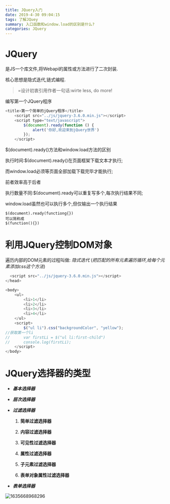 ```yaml
---
title: JQuery入门
date: 2019-4-30 09:04:15
tags: 了解JQuey
summary: 入口函数和window.load的区别是什么?
categories: JQuery
---
```


# JQuery

是JS一个库文件,将Webapi的属性或方法进行了二次封装.

核心思想是隐式迭代,链式编程.

> =设计初衷引用作者一句话:wirte less, do more!

编写第一个JQuery程序

```js
<title>第一个简单的jQuery程序</title>
    <script src="../js/jquery-3.6.0.min.js"></script>
    <script type="text/javascript">
        $(document).ready(function () {
            alert('你好,欢迎来到jQuery世界')
        });
    </script>
```



$(document).ready()方法和window.load方法的区别



执行时间:$(document).ready()在页面框架下载文本才执行;

而window.load必须等页面全部加载下载完毕才能执行;

前者效率高于后者

执行数量不同:$(document).ready可以重复写多个,每次执行结果不同;

window.load虽然也可以执行多个,但仅输出一个执行结果

```
$(document).ready(functiong{})
可以简称成
$(function(){})
```

# 利用JQuery控制DOM对象

遍历内部的DOM元素的过程叫做: *隐式迭代*  (*把匹配的所有元素遍历循环,给每个元素添加css这个方法*)

```js
  <script src="../js/jquery-3.6.0.min.js"></script>
</head>

<body>
    <ul>
        <li>1</li>
        <li>2</li>
        <li>3</li>
        <li>4</li>
    </ul>
    <script>
        $("ul li").css("backgroundColor", "yellow");
//获取第一个li
// 		var firstLi = $("ul li:first-child")
//      console.log(firstLi);
    </script>
</body>
```



# JQuery选择器的类型

- ***基本选择器***



- ***层次选择器***

  

- ***过滤选择器***

  

  

  1. **简单过滤选择器**

     

  2. **内容过滤选择器**

     

  3. **可见性过滤选择器**

     

  4. **属性过滤选择器**

     

  5. **子元素过滤选择器**

     

  6. **表单对象属性过滤选择器**

- ***表单选择器***

![1635668968296](C:\Users\xt_xi\AppData\Roaming\Typora\typora-user-images\1635668968296.png)

 